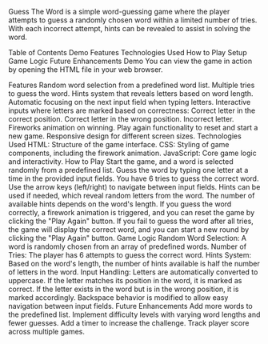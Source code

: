 Guess The Word is a simple word-guessing game where the player attempts to guess a randomly chosen word within a limited number of tries. With each incorrect attempt, hints can be revealed to assist in solving the word.

Table of Contents
Demo
Features
Technologies Used
How to Play
Setup
Game Logic
Future Enhancements
Demo
You can view the game in action by opening the HTML file in your web browser.

Features
Random word selection from a predefined word list.
Multiple tries to guess the word.
Hints system that reveals letters based on word length.
Automatic focusing on the next input field when typing letters.
Interactive inputs where letters are marked based on correctness:
Correct letter in the correct position.
Correct letter in the wrong position.
Incorrect letter.
Fireworks animation on winning.
Play again functionality to reset and start a new game.
Responsive design for different screen sizes.
Technologies Used
HTML: Structure of the game interface.
CSS: Styling of game components, including the firework animation.
JavaScript: Core game logic and interactivity.
How to Play
Start the game, and a word is selected randomly from a predefined list.
Guess the word by typing one letter at a time in the provided input fields.
You have 6 tries to guess the correct word.
Use the arrow keys (left/right) to navigate between input fields.
Hints can be used if needed, which reveal random letters from the word. The number of available hints depends on the word's length.
If you guess the word correctly, a firework animation is triggered, and you can reset the game by clicking the "Play Again" button.
If you fail to guess the word after all tries, the game will display the correct word, and you can start a new round by clicking the "Play Again" button.
Game Logic
Random Word Selection: A word is randomly chosen from an array of predefined words.
Number of Tries: The player has 6 attempts to guess the correct word.
Hints System: Based on the word's length, the number of hints available is half the number of letters in the word.
Input Handling:
Letters are automatically converted to uppercase.
If the letter matches its position in the word, it is marked as correct.
If the letter exists in the word but is in the wrong position, it is marked accordingly.
Backspace behavior is modified to allow easy navigation between input fields.
Future Enhancements
Add more words to the predefined list.
Implement difficulty levels with varying word lengths and fewer guesses.
Add a timer to increase the challenge.
Track player score across multiple games.
